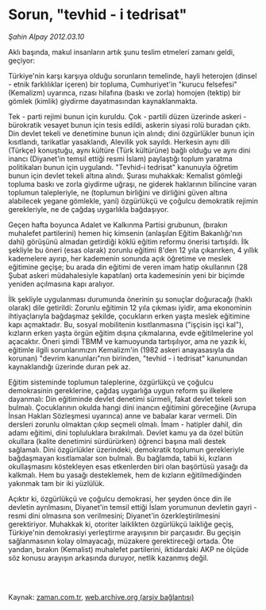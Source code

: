 # Sorun, "tevhid - i tedrisat"

*Şahin Alpay 2012.03.10*

<td class="columnist-detail">
<p>Aklı başında, makul insanların artık şunu teslim etmeleri zamanı geldi, geçiyor:</p>
<p>
<div id="haberMetinDiv">
<p>Türkiye'nin karşı karşıya olduğu sorunların temelinde, hayli heterojen (dinsel - etnik farklılıklar içeren) bir topluma, Cumhuriyet'in "kurucu felsefesi" (Kemalizm) uyarınca, rızası hilafına (baskı ve zorla) homojen (tektip) bir gömlek (kimlik) giydirme dayatmasından kaynaklanmakta.
<p>Tek - parti rejimi bunun için kuruldu. Çok - partili düzen üzerinde askeri - bürokratik vesayet bunun için tesis edildi, askerin siyasi rolü buradan çıktı. Din devlet tekeli ve denetimine bunun için alındı; dini özgürlükler bunun için kısıtlandı, tarikatlar yasaklandı, Alevilik yok sayıldı. Herkesin aynı dili (Türkçe) konuştuğu, aynı kültüre (Türk kültürüne) bağlı olduğu ve aynı dini inancı (Diyanet'in temsil ettiği resmi İslam) paylaştığı toplum yaratma politikaları bunun için uygulandı. "Tevhid-i tedrisat" kanunuyla öğretim bunun için devlet tekeli altına alındı. Şurası muhakkak: Kemalist gömleği topluma baskı ve zorla giydirme uğraşı, ne giderek haklarının bilincine varan toplumun talepleriyle, ne (toplumun birliğini ve dirliğini güven altına alabilecek yegane gömlekle, yani) özgürlükçü ve çoğulcu demokratik rejimin gerekleriyle, ne de çağdaş uygarlıkla bağdaşıyor.
<p>Geçen hafta boyunca Adalet ve Kalkınma Partisi grubunun, (bırakın muhalefet partilerini) hemen hiç kimsenin (anlaşılan Eğitim Bakanlığı'nın dahi) görüşünü almadan getirdiği köklü eğitim reformu önerisi tartışıldı. İlk şekliyle bu öneri (esas olarak) zorunlu eğitimi 8'den 12 yıla çıkarırken, 4 yıllık kademelere ayırıp, her kademenin sonunda açık öğretime ve meslek eğitimine geçişe; bu arada din eğitimi de veren imam hatip okullarının (28 Şubat askeri müdahalesiyle kapatılan) orta kademesinin yeni bir biçimde yeniden açılmasına kapı aralıyor.
<p>İlk şekliyle uygulanması durumunda önerinin şu sonuçlar doğuracağı (haklı olarak) dile getirildi: Zorunlu eğitimin 12 yıla çıkması iyidir, ama ekonominin ihtiyaçlarıyla bağdaşmaz şekilde, çocukların erken yaşta meslek eğitimine kapı açmaktadır. Bu, sosyal mobilitenin kısıtlanmasına ("işçisin işçi kal"), kızların erken yaşta örgün eğitim dışına çıkmalarına, evde eğitilmelerine yol açacaktır. Öneri şimdi TBMM ve kamuoyunda tartışılıyor, ama ne yazık ki, eğitimle ilgili sorunlarımızın Kemalizm'in (1982 askeri anayasasıyla da korunan) "devrim kanunları"nın birinden, "tevhid - i tedrisat" kanunundan kaynaklandığı üzerinde duran pek az.
<p>Eğitim sisteminde toplumun taleplerine, özgürlükçü ve çoğulcu demokrasinin gereklerine, çağdaş uygarlığa uygun reform şu ilkelere dayanmalı: Din eğitiminde devlet denetimi sürmeli, fakat devlet tekeli son bulmalı. Çocuklarının okulda hangi dini inancın eğitimini göreceğine (Avrupa İnsan Hakları Sözleşmesi uyarınca) anne ve babalar karar vermeli. Din dersleri zorunlu olmaktan çıkıp seçmeli olmalı. İmam - hatipler dahil, din adamı eğitimi, dini topluluklara bırakılmalı. Devlet kamu ya da özel bütün okullara (kalite denetimini sürdürürken) öğrenci başına mali destek sağlamalı. Dini özgürlükler üzerindeki, demokratik toplumun gerekleriyle bağdaşmayan kısıtlamalar son bulmalı. Bu bağlamda, tabii ki, kızların okullaşmasını köstekleyen esas etkenlerden biri olan başörtüsü yasağı da kalkmalı. Hem bu yasağı desteklemek, hem de kızların eğitilmediğinden yakınmak tam bir iki yüzlülük.
<p>Açıktır ki, özgürlükçü ve çoğulcu demokrasi, her şeyden önce din ile devletin ayrılmasını, Diyanet'in temsil ettiği İslam yorumunun devletin gayri - resmi dini olmasına son verilmesini; Diyanet'in özerkleştirilmesini gerektiriyor. Muhakkak ki, otoriter laiklikten özgürlükçü laikliğe geçiş, Türkiye'nin demokrasiyi yerleştirme arayışının bir parçasıdır. Bu geçişin sağlanmasının kolay olmayacağı, müzakere gerektireceği ortada. Öte yandan, bırakın (Kemalist) muhalefet partilerini, iktidardaki AKP ne ölçüde söz konusu arayışın arkasında duruyor, netlik kazanmış değil. </p></p></p></p></p></p></div>
</p>


<p><br>
		 </br></p></td>

Kaynak: [zaman.com.tr](http://zaman.com.tr/yazar.do?yazino=1256911), [web.archive.org (arşiv bağlantısı)](http://web.archive.org/web/20120404055032/http://www.zaman.com.tr:80/yazar.do?yazino=1256911)
